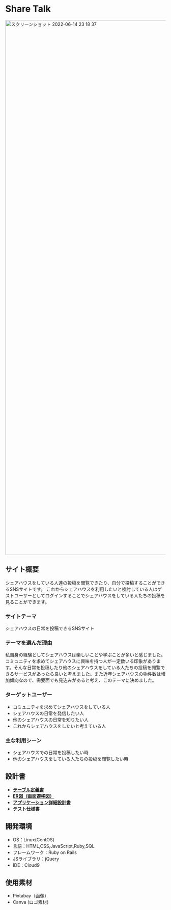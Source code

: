 # Share Talk

<img width="1680" alt="スクリーンショット 2022-06-14 23 18 37" src="https://user-images.githubusercontent.com/99323712/173600386-651e587f-0a80-4fed-9a1d-4a339047dd00.png">

## サイト概要
シェアハウスをしている人達の投稿を閲覧できたり、自分で投稿することができるSNSサイトです。
これからシェアハウスを利用したいと検討している人はゲストユーザーとしてログインすることでシェアハウスをしている人たちの投稿を見ることができます。

### サイトテーマ
シェアハウスの日常を投稿できるSNSサイト

### テーマを選んだ理由
私自身の経験としてシェアハウスは楽しいことや学ぶことが多いと感じました。コミュニティを求めてシェアハウスに興味を持つ人が一定数いる印象があります。そんな日常を投稿したり他のシェアハウスをしている人たちの投稿を閲覧できるサービスがあったら良いと考えました。また近年シェアハウスの物件数は増加傾向なので、需要面でも見込みがあると考え、このテーマに決めました。

### ターゲットユーザー
- コミュニティを求めてシェアハウスをしている人
- シェアハウスの日常を発信したい人
- 他のシェアハウスの日常を知りたい人
- これからシェアハウスをしたいと考えている人

### 主な利用シーン
- シェアハウスでの日常を投稿したい時
- 他のシェアハウスをしている人たちの投稿を閲覧したい時

## 設計書
- [**テーブル定義書**](https://docs.google.com/spreadsheets/d/1V9HXOliWJz9fA_3khfXumAx4KUzB731SUdiYZGjBy9k/edit#gid=496126025)
- [**ER図（画面遷移図）**](https://app.diagrams.net/#G1ns1spdnQLsgCLQJW2yaWqxzzx3SIaxyE)
- [**アプリケーション詳細設計書**](https://docs.google.com/spreadsheets/d/1wN8SCCYZsfakOJ4vz7OWjoRTpx9cRCcYsH5aILmmqxc/edit#gid=2133469642)
- [**テスト仕様書**](https://docs.google.com/spreadsheets/d/1s3KRGbNpnwMpLHDJh_Tg5lzKt2pOc4J7/edit#gid=1511467858)

## 開発環境
- OS：Linux(CentOS)
- 言語：HTML,CSS,JavaScript,Ruby,SQL
- フレームワーク：Ruby on Rails
- JSライブラリ：jQuery
- IDE：Cloud9

## 使用素材
- Pixtabay（画像）
- Canva (ロゴ素材)